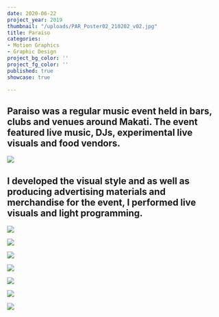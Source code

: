 ```yaml
---
date: 2020-06-22
project_year: 2019
thumbnail: "/uploads/PAR_Poster02_210202_v02.jpg"
title: Paraiso
categories:
- Motion Graphics
- Graphic Design
project_bg_color: ''
project_fg_color: ''
published: true
showcase: true

---
```

## **Paraiso** was a regular music event held in bars, clubs and venues around Makati. The event featured live music, DJs, experimental live visuals and food vendors.

![](/uploads/par_posterheld_210108_v01.jpg)

## I developed the visual style and as well as producing advertising materials and merchandise for the event, I performed live visuals and light programming.

<div class="gallery">

![](/uploads/par_folio_00006.jpg)

![](/uploads/par_folio_00008.jpg)

</div>

<div class="gallery">

![](/uploads/par_folio_00007.jpg)

![](/uploads/par_folio_00003.jpg)

</div>

![](/uploads/par_folio_00004.jpg)

![](/uploads/par_folio_00011.jpg)

![](/uploads/par_folio_00012.jpg)